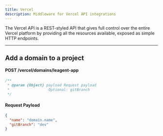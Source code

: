 ```yaml
---
title: Vercel
description: Middleware for Vercel API integrations
---
```


The Vercel API is a REST-styled API that gives full control over the entire Vercel platform by providing all the resources available, exposed as simple HTTP endpoints.

---

## Add a domain to a project

#### POST /vercel/domains/leagent-app

```js
/**
 * @param {Object} payload Request payload
 *                  Optional: gitBranch
 */
```

#### Request Payload

```json
{
  "name": "domain.name",
  "gitBranch": "dev"
}
```
